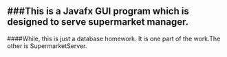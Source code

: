 ###This is a Javafx GUI program which is designed to serve supermarket manager.
--
####While, this is just a database homework. It is one part of the work.The other is SupermarketServer. 